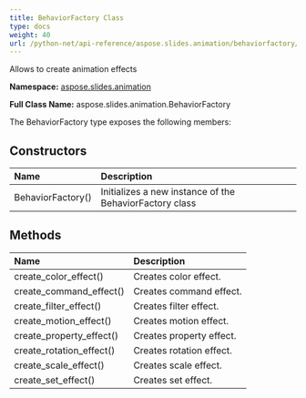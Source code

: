 ```yaml
---
title: BehaviorFactory Class
type: docs
weight: 40
url: /python-net/api-reference/aspose.slides.animation/behaviorfactory/
---
```


Allows to create animation effects

**Namespace:** [aspose.slides.animation](/slides/python-net/api-reference/aspose.slides.animation/)

**Full Class Name:** aspose.slides.animation.BehaviorFactory



The BehaviorFactory type exposes the following members:
## **Constructors**
|**Name**|**Description**|
| :- | :- |
|BehaviorFactory()|Initializes a new instance of the BehaviorFactory class|
## **Methods**
|**Name**|**Description**|
| :- | :- |
|create_color_effect()|Creates color effect.|
|create_command_effect()|Creates command effect.|
|create_filter_effect()|Creates filter effect.|
|create_motion_effect()|Creates motion effect.|
|create_property_effect()|Creates property effect.|
|create_rotation_effect()|Creates rotation effect.|
|create_scale_effect()|Creates scale effect.|
|create_set_effect()|Creates set effect.|
